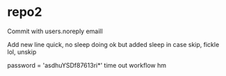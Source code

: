 # repo2

Commit with users.noreply emaill

Add new line
quick, no sleep
doing ok but added sleep in case
skip, fickle lol, unskip

password = 'asdhuYSDf87613ri*'
time out workflow hm
